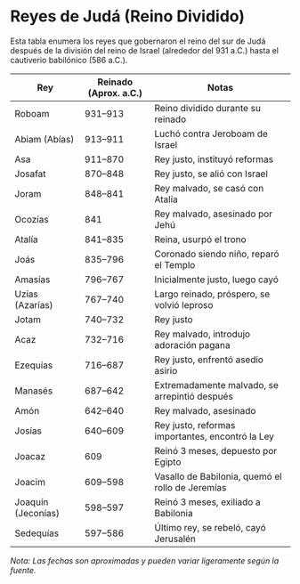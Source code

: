 # Reyes de Judá (Reino Dividido)

Esta tabla enumera los reyes que gobernaron el reino del sur de Judá después de la división del reino de Israel (alrededor del 931 a.C.) hasta el cautiverio babilónico (586 a.C.).

| Rey          | Reinado (Aprox. a.C.) | Notas                               |
|--------------|-----------------------|-------------------------------------|
| Roboam       | 931–913               | Reino dividido durante su reinado   |
| Abiam (Abías)| 913–911               | Luchó contra Jeroboam de Israel     |
| Asa          | 911–870               | Rey justo, instituyó reformas       |
| Josafat      | 870–848               | Rey justo, se alió con Israel       |
| Joram        | 848–841               | Rey malvado, se casó con Atalía     |
| Ocozías      | 841                   | Rey malvado, asesinado por Jehú     |
| Atalía       | 841–835               | Reina, usurpó el trono              |
| Joás         | 835–796               | Coronado siendo niño, reparó el Templo |
| Amasías      | 796–767               | Inicialmente justo, luego cayó      |
| Uzías (Azarías)| 767–740             | Largo reinado, próspero, se volvió leproso |
| Jotam        | 740–732               | Rey justo                           |
| Acaz         | 732–716               | Rey malvado, introdujo adoración pagana |
| Ezequías     | 716–687               | Rey justo, enfrentó asedio asirio   |
| Manasés      | 687–642               | Extremadamente malvado, se arrepintió después |
| Amón         | 642–640               | Rey malvado, asesinado              |
| Josías       | 640–609               | Rey justo, reformas importantes, encontró la Ley |
| Joacaz       | 609                   | Reinó 3 meses, depuesto por Egipto  |
| Joacim       | 609–598               | Vasallo de Babilonia, quemó el rollo de Jeremías |
| Joaquín (Jeconías)| 598–597          | Reinó 3 meses, exiliado a Babilonia |
| Sedequías    | 597–586               | Último rey, se rebeló, cayó Jerusalén |

*Nota: Las fechas son aproximadas y pueden variar ligeramente según la fuente.*
